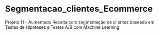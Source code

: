 # Segmentacao_clientes_Ecommerce
Projeto 11 - Aumentado Receita com segmentação de clientes baseada em Testes de Hipóteses e Testes A/B com Machine Learning 
